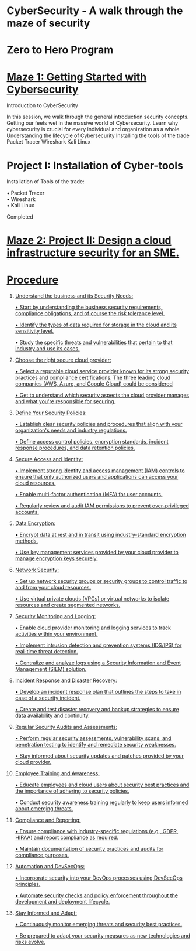 # CyberSecurity - A walk through the maze of security

# Zero to Hero Program

# <u>Maze 1: Getting Started with Cybersecurity</u> 

Introduction to CyberSecurity

In this session, we walk through the general introduction security concepts. Getting our feets wet in the massive world of Cybersecurity. Learn why cybersecurity is crucial for every individual and organization as a whole.
Understanding the lifecycle of Cybersecurity 
Installing the tools of the trade
Packet Tracer
Wireshark 
Kali Linux


# Project I: Installation of Cyber-tools # 

Installation of Tools of the trade: 

•	Packet Tracer        
•	Wireshark            
•	Kali Linux            

Completed 

# <u>Maze 2: Project II: Design a cloud infrastructure security for an SME.

# Procedure #

1. Understand the business and its Security Needs:
   
    •	Start by understanding the business security requirements, compliance obligations, and of course the risk tolerance level.
   
    •	Identify the types of data required for storage in the cloud and its sensitivity level.
   
    •	Study the specific threats and vulnerabilities that pertain to that industry and use its cases.


3. Choose the right secure cloud provider:
 
    •	Select a reputable cloud service provider known for its strong security practices and compliance certifications. The three leading cloud companies (AWS, Azure, and Google Cloud) could be considered
   
    •	Get to understand which security aspects the cloud provider manages and what you're responsible for securing.


4. Define Your Security Policies:
   
    •	Establish clear security policies and procedures that align with your organization's needs and industry regulations.
   
    •	Define access control policies, encryption standards, incident response procedures, and data retention policies.

5. Secure Access and Identity:
   
    •	Implement strong identity and access management (IAM) controls to ensure that only authorized users and applications can access your cloud resources.
   
    •	Enable multi-factor authentication (MFA) for user accounts.
   
    •	Regularly review and audit IAM permissions to prevent over-privileged accounts.
   

6. Data Encryption:
   
    •	Encrypt data at rest and in transit using industry-standard encryption methods.
   
    •	Use key management services provided by your cloud provider to manage encryption keys securely.
   

7. Network Security:
   
    •	Set up network security groups or security groups to control traffic to and from your cloud resources.
    
    •	Use virtual private clouds (VPCs) or virtual networks to isolate resources and create segmented networks.
    

8. Security Monitoring and Logging:

    •	Enable cloud provider monitoring and logging services to track activities within your environment.
    
    •	Implement intrusion detection and prevention systems (IDS/IPS) for real-time threat detection.
    
    •	Centralize and analyze logs using a Security Information and Event Management (SIEM) solution.
    

9. Incident Response and Disaster Recovery:
   
    •	Develop an incident response plan that outlines the steps to take in case of a security incident.
  
    •	Create and test disaster recovery and backup strategies to ensure data availability and continuity.
  

10. Regular Security Audits and Assessments:
   
       •	Perform regular security assessments, vulnerability scans, and penetration testing to identify and remediate security weaknesses.

       •	Stay informed about security updates and patches provided by your cloud provider.


11. Employee Training and Awareness:

      •	Educate employees and cloud users about security best practices and the importance of adhering to security policies.

      •	Conduct security awareness training regularly to keep users informed about emerging threats.


12. Compliance and Reporting:
    
      •	Ensure compliance with industry-specific regulations (e.g., GDPR, HIPAA) and report compliance as required.

      •	Maintain documentation of security practices and audits for compliance purposes.


13. Automation and DevSecOps:
    
      •	Incorporate security into your DevOps processes using DevSecOps principles.

      •	Automate security checks and policy enforcement throughout the development and deployment lifecycle.


14. Stay Informed and Adapt:
    
      •	Continuously monitor emerging threats and security best practices.

      •	Be prepared to adapt your security measures as new technologies and risks evolve.


